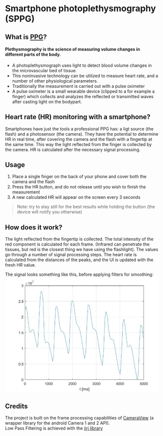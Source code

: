 # Smartphone photoplethysmography (SPPG)
## What is [PPG](https://en.wikipedia.org/wiki/Photoplethysmogram)?
#### Plethysmography is the science of measuring volume changes in different parts of the body.

- A photoplethysmograph uses light to detect blood volume changes in the microvascular bed of tissue. 
- This noninvasive technology can be utilized to measure heart rate, and a number of other physiological parameters. 
- Traditionally the measurement is carried out with a pulse oximeter
- A pulse oximeter is a small wearable device (clipped to a for example a finger) which collects and analyzes the reflected or transmitted waves after casting light on the bodypart.

## Heart rate (HR) monitoring with a smartphone?

Smartphones have just the tools a professional PPG has: a ligt source (the flash) and a photosensor (the camera). 
They have the potential to determine HR in real time, after covering the camera and the flash with a fingertip at the same time. 
This way the light reflected from the finger is collected by the camera. HR is calculated after the necessary signal processing.

## Usage
1. Place a single finger on the back of your phone and cover both the camera and the flash
2. Press the HR button, and do not release until you wish to finish the measurement
3. A new calculated HR will appear on the screen every 3 seconds

> Note: try to stay still for the best results while holding the button (the device will notify you otherwise)

## How does it work?
The light reflected from the fingertip is collected. The total intensity of the red component is calculated for each frame. 
(Infrared can penetrate the tissues, but red is the closest thing we have using the flashlight). The values go through a number of
signal processing steps. The heart rate is calculated from the distances of the peaks, and the UI is updated with the fresh HR value.

The signal looks something like this, before applying filters for smoothing:  
![raw_signal](readme_images/raw_signal.jpg)

## Credits
The project is built on the frame processing capabilities of [CameraView](https://github.com/natario1/CameraView) (a wrapper library for the android Camera 1 and 2 API).  
Low Pass Filtering is achieved with the [iirj library](https://github.com/berndporr/iirj) 